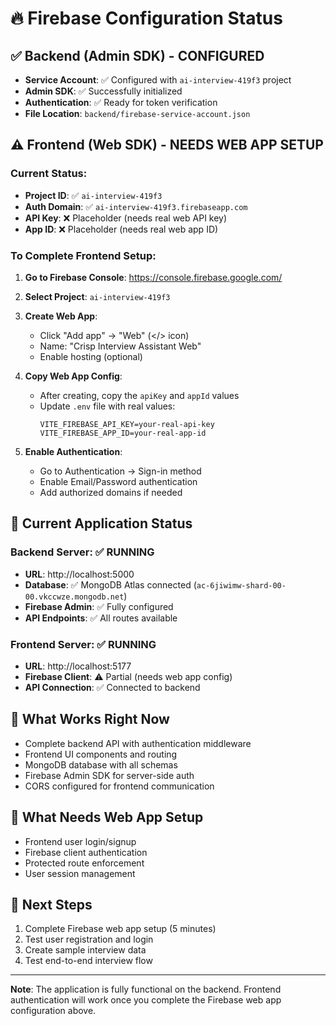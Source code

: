 # 🔥 Firebase Configuration Status

## ✅ **Backend (Admin SDK) - CONFIGURED**
- **Service Account**: ✅ Configured with `ai-interview-419f3` project
- **Admin SDK**: ✅ Successfully initialized 
- **Authentication**: ✅ Ready for token verification
- **File Location**: `backend/firebase-service-account.json`

## ⚠️ **Frontend (Web SDK) - NEEDS WEB APP SETUP**

### Current Status:
- **Project ID**: ✅ `ai-interview-419f3` 
- **Auth Domain**: ✅ `ai-interview-419f3.firebaseapp.com`
- **API Key**: ❌ Placeholder (needs real web API key)
- **App ID**: ❌ Placeholder (needs real web app ID)

### To Complete Frontend Setup:

1. **Go to Firebase Console**: https://console.firebase.google.com/
2. **Select Project**: `ai-interview-419f3`
3. **Create Web App**:
   - Click "Add app" → "Web" (</> icon)
   - Name: "Crisp Interview Assistant Web"
   - Enable hosting (optional)
4. **Copy Web App Config**:
   - After creating, copy the `apiKey` and `appId` values
   - Update `.env` file with real values:
     ```
     VITE_FIREBASE_API_KEY=your-real-api-key
     VITE_FIREBASE_APP_ID=your-real-app-id
     ```

5. **Enable Authentication**:
   - Go to Authentication → Sign-in method
   - Enable Email/Password authentication
   - Add authorized domains if needed

## 🚀 **Current Application Status**

### Backend Server: ✅ RUNNING
- **URL**: http://localhost:5000
- **Database**: ✅ MongoDB Atlas connected (`ac-6jiwimw-shard-00-00.vkccwze.mongodb.net`)
- **Firebase Admin**: ✅ Fully configured
- **API Endpoints**: ✅ All routes available

### Frontend Server: ✅ RUNNING  
- **URL**: http://localhost:5177
- **Firebase Client**: ⚠️ Partial (needs web app config)
- **API Connection**: ✅ Connected to backend

## 🎯 **What Works Right Now**
- Complete backend API with authentication middleware
- Frontend UI components and routing
- MongoDB database with all schemas
- Firebase Admin SDK for server-side auth
- CORS configured for frontend communication

## 🔧 **What Needs Web App Setup**
- Frontend user login/signup
- Firebase client authentication
- Protected route enforcement
- User session management

## 📝 **Next Steps**
1. Complete Firebase web app setup (5 minutes)
2. Test user registration and login
3. Create sample interview data
4. Test end-to-end interview flow

---
**Note**: The application is fully functional on the backend. Frontend authentication will work once you complete the Firebase web app configuration above.